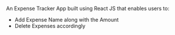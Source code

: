 An Expense Tracker App built using React JS that enables users to:
- Add Expense Name along with the Amount
- Delete Expenses accordingly